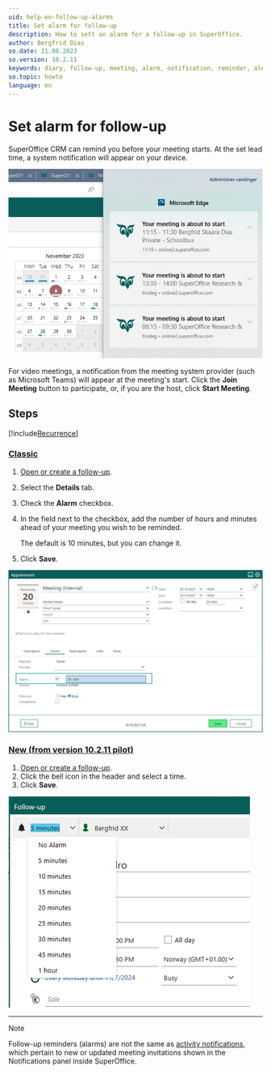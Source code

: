```yaml
---
uid: help-en-follow-up-alarms
title: Set alarm for follow-up
description: How to sett an alarm for a follow-up in SuperOffice.
author: Bergfrid Dias
so.date: 11.08.2023
so.version: 10.2.11
keywords: diary, follow-up, meeting, alarm, notification, reminder, alert
so.topic: howto
language: en
---
```


# Set alarm for follow-up

SuperOffice CRM can remind you before your meeting starts. At the set lead time, a system notification will appear on your device.

![SuperOffice browser notification -screenshot][img4]

For video meetings, a notification from the meeting system provider (such as Microsoft Teams) will appear at the meeting's start. Click the **Join Meeting** button to participate, or, if you are the host, click **Start Meeting**.

## Steps

[!include[Recurrence](includes/note-repetition.md)]

<!-- markdownlint-disable MD051 -->
### [Classic](#tab/old)

1. [Open or create a follow-up][1].
1. Select the **Details** tab.
1. Check the **Alarm** checkbox.
1. In the field next to the checkbox, add the number of hours and minutes ahead of your meeting you wish to be reminded.

    The default is 10 minutes, but you can change it.

1. Click **Save**.

![You can set an alarm to be notified before your meeting begins -screenshot][img2]

### [New (from version 10.2.11 pilot)](#tab/new)

1. [Open or create a follow-up][1].
1. Click the bell icon in the header and select a time.
1. Click **Save**.

![Alarm drop-down list in Follow-up dialog header -screenshot][img3]

***
<!-- markdownlint-restore -->

> [!NOTE]
> Follow-up reminders (alarms) are not the same as [activity notifications][2], which pertain to new or updated meeting invitations shown in the Notifications panel inside SuperOffice.

<!-- Referenced links -->
[1]: create-follow-up.md
[2]: ../../learn/basics/notifications.md

<!-- Referenced images -->
[img2]: ../../../media/loc/en/diary/appointment-alarm-on-meeting.png
[img3]: ../../../media/loc/en/diary/set-alarm-in-header.png
[img4]: ../../../media/loc/en/diary/edge-meeting-alarm.png
